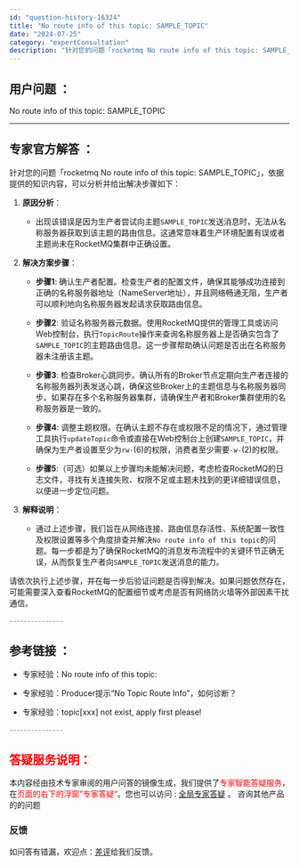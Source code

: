```yaml
---
id: "question-history-16324"
title: "No route info of this topic: SAMPLE_TOPIC"
date: "2024-07-25"
category: "expertConsultation"
description: "针对您的问题「rocketmq No route info of this topic: SAMPLE_TOPIC」，依据提供的知识内容，可以分析并给出解决步骤如下：1. **原因分析**：   - 出现该错误是因为生产者尝试向主题`SAMPLE_TOPIC`发送消息时，无法从名称服务器获取到该主题"
---
```


## 用户问题 ： 
 No route info of this topic: SAMPLE_TOPIC  

---------------
## 专家官方解答 ：

针对您的问题「rocketmq No route info of this topic: SAMPLE_TOPIC」，依据提供的知识内容，可以分析并给出解决步骤如下：

1. **原因分析**：
   - 出现该错误是因为生产者尝试向主题`SAMPLE_TOPIC`发送消息时，无法从名称服务器获取到该主题的路由信息。这通常意味着生产环境配置有误或者主题尚未在RocketMQ集群中正确设置。

2. **解决方案步骤**：
   - **步骤1**: 确认生产者配置。检查生产者的配置文件，确保其能够成功连接到正确的名称服务器地址（NameServer地址），并且网络畅通无阻，生产者可以顺利地向名称服务器发起请求获取路由信息。
   
   - **步骤2**: 验证名称服务器元数据。使用RocketMQ提供的管理工具或访问Web控制台，执行`TopicRoute`操作来查询名称服务器上是否确实包含了`SAMPLE_TOPIC`的主题路由信息。这一步骤帮助确认问题是否出在名称服务器未注册该主题。
   
   - **步骤3**: 检查Broker心跳同步。确认所有的Broker节点定期向生产者连接的名称服务器列表发送心跳，确保这些Broker上的主题信息与名称服务器同步。如果存在多个名称服务器集群，请确保生产者和Broker集群使用的名称服务器是一致的。
   
   - **步骤4**: 调整主题权限。在确认主题不存在或权限不足的情况下，通过管理工具执行`updateTopic`命令或直接在Web控制台上创建`SAMPLE_TOPIC`，并确保为生产者设置至少为`rw-`(6)的权限，消费者至少需要`-w-`(2)的权限。
   
   - **步骤5**:（可选）如果以上步骤均未能解决问题，考虑检查RocketMQ的日志文件，寻找有关连接失败、权限不足或主题未找到的更详细错误信息，以便进一步定位问题。

3. **解释说明**：
   - 通过上述步骤，我们旨在从网络连接、路由信息存活性、系统配置一致性及权限设置等多个角度排查并解决`No route info of this topic`的问题。每一步都是为了确保RocketMQ的消息发布流程中的关键环节正确无误，从而恢复生产者向`SAMPLE_TOPIC`发送消息的能力。

请依次执行上述步骤，并在每一步后验证问题是否得到解决。如果问题依然存在，可能需要深入查看RocketMQ的配置细节或考虑是否有网络防火墙等外部因素干扰通信。


<font color="#949494">---------------</font> 


## 参考链接 ：

* 专家经验：No route info of this topic: 
 
 * 专家经验：Producer提示“No Topic Route Info”，如何诊断？ 
 
 * 专家经验：topic[xxx] not exist, apply first please! 


 <font color="#949494">---------------</font> 
 


## <font color="#FF0000">答疑服务说明：</font> 

本内容经由技术专家审阅的用户问答的镜像生成，我们提供了<font color="#FF0000">专家智能答疑服务</font>，在<font color="#FF0000">页面的右下的浮窗”专家答疑“</font>。您也可以访问 : [全局专家答疑](https://answer.opensource.alibaba.com/docs/intro) 。 咨询其他产品的的问题

### 反馈
如问答有错漏，欢迎点：[差评](https://ai.nacos.io/user/feedbackByEnhancerGradePOJOID?enhancerGradePOJOId=16350)给我们反馈。
